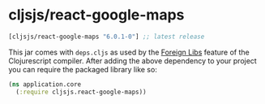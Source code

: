 # cljsjs/react-google-maps

[](dependency)
```clojure
[cljsjs/react-google-maps "6.0.1-0"] ;; latest release
```
[](/dependency)

This jar comes with `deps.cljs` as used by the [Foreign Libs][flibs] feature
of the Clojurescript compiler. After adding the above dependency to your project
you can require the packaged library like so:

```clojure
(ns application.core
  (:require cljsjs.react-google-maps))
```

[flibs]: https://github.com/clojure/clojurescript/wiki/Packaging-Foreign-Dependencies
